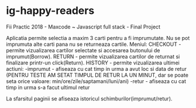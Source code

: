 # ig-happy-readers
Fii Practic 2018 - Maxcode ~ Javascript full stack - Final Project

Aplicatia permite selectia a maxim 3 carti pentru a fi imprumutate. Nu se pot imprumuta alte carti pana nu se returneaza cartile. Meniul: CHECKOUT - permite vizualizarea cartilor selectate si accesarea butonului de imprumut(Borrow). RETURN - permite vizualizarea cartilor de returnat si finalizare printr-un click(Return). HISTORY - permite vizualizarea ultimei actiuni: -imprumut - afiseaza cu cat timp in urma a avut loc si data de retur (PENTRU TESTE AM SETAT TIMPUL DE RETUR LA UN MINUT, dar se poate seta orice valoare: min/ore/zile/saptamani/luni/ani) -retur - afiseaza cu cat timp in urma s-a facut ultimul retur

La sfarsitul paginii se afiseaza istoricul schimburilor(imprumut/retur).
